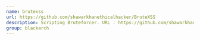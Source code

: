 ```yaml
---
name: brutexss
url: https://github.com/shawarkhanethicalhacker/BruteXSS
description: Scripting Bruteforcer. URL : https://github.com/shawarkhanethicalhacker/BruteXSS Groups : blackarch blackarch-webapp blackarch-fuzzer
group: blackarch
---
```

